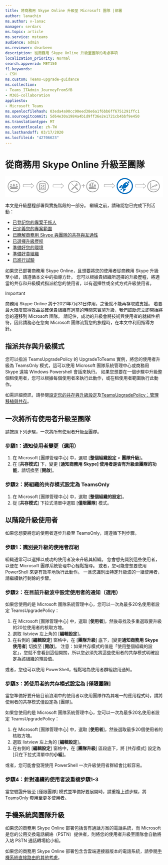 ```yaml
---
title: 將商務用 Skype Online 升級至 Microsoft 團隊 |部署
author: lanachin
ms.author: v-lanac
manager: serdars
ms.topic: article
ms.service: msteams
audience: admin
ms.reviewer: dearbeen
description: 從商務用 Skype Online 升級至團隊的考慮事項
localization_priority: Normal
search.appverid: MET150
f1.keywords:
- CSH
ms.custom: Teams-upgrade-guidance
ms.collection:
- Teams_ITAdmin_JourneyFromSfB
- M365-collaboration
appliesto:
- Microsoft Teams
ms.openlocfilehash: 03eda4a90cc90eed38e6a1f6bb6ff6751291ffc1
ms.sourcegitcommit: 5d64e30a1984a4b1d9ff36e2e1721cb4bbf9e450
ms.translationtype: MT
ms.contentlocale: zh-TW
ms.lasthandoff: 03/17/2020
ms.locfileid: "42706623"
---
```

# <a name="upgrade-from-skype-for-business-online-to-teams"></a>從商務用 Skype Online 升級至團隊

![升級歷程圖表，強調部署與實施](media/upgrade-banner-deployment.png "升級歷程階段，重點是部署與實施階段")

本文是升級歷程部署與實施階段的一部分。 繼續之前，請確認您已完成下列活動：

- [已登記您的專案干係人](upgrade-enlist-stakeholders.md)
- [已定義您的專案範圍](https://aka.ms/SkypetoTeams-Scope)
- [已瞭解商務用 Skype 與團隊的共存與互通性](https://aka.ms/SkypeToTeams-Coexist)
- [已選擇升級歷程](upgrade-and-coexistence-of-skypeforbusiness-and-teams.md)
- [準備好您的環境](https://aka.ms/SkypeToTeams-TechnicalReadiness)
- [準備好貴組織](https://aka.ms/SkypeToTeams-UserReadiness)
- [已進行試驗](https://aka.ms/SkypeToTeams-Pilot)

如果您已部署商務用 Skype Online，且想要將您的使用者從商務用 Skype 升級至小組，請遵循本文中的指導方針。 您可以根據貴組織所選擇的升級歷程，將適當的共存和升級模式指派給您的使用者，以有選擇性或全式方式升級使用者。

> [!IMPORTANT]
> 商務用 Skype Online 將于2021年7月31日停用，之後就不能再存取或支援。 若要最大限度取得效益並確保貴組織有適當的時間來實施升級，我們鼓勵您立即開始將您的遷移到 Microsoft 團隊。 請記住，成功的升級會將技術與使用者的就緒性相符，因此請務必在您向 Microsoft 團隊流覽您的旅程時，在本文中利用指導方針。

## <a name="assign-the-coexistence-and-upgrade-mode"></a>指派共存與升級模式

您可以指派 TeamsUpgradePolicy 的 UpgradeToTeams 實例，將您的使用者升級為 TeamsOnly 模式，這可以使用 Microsoft 團隊系統管理中心或商務用 Skype 遠端 Windows Powershell 會話來執行。 如果您想要在一個步驟中升級整個租使用者，您可以根據每個使用者來執行此動作，或在租使用者範圍執行此動作。 

如需詳細資訊，請參閱[設定您的共存與升級設定](https://aka.ms/SkypeToTeams-SetCoexistence)及[TeamsUpgradePolicy：管理移植與共存](migration-interop-guidance-for-teams-with-skype.md#teamsupgradepolicy-managing-migration-and-co-existence)。

## <a name="upgrade-all-users-to-teams-at-one-time"></a>一次將所有使用者升級至團隊

請按照下列步驟，一次將所有使用者升級至團隊。

### <a name="step-1-notify-the-users-of-the-change-optional"></a>步驟1：通知使用者變更（選用）

1. 在 Microsoft [團隊管理中心] 中，選取 [**整個組織設定** > **團隊升級**]。
2. 在 [**共存模式]** 下，變更 [**通知商務用 Skype] 使用者是否有升級至團隊的功能**，請切換至 [**開啟**]。

### <a name="step-2-set-the-coexistence-mode-to-teamsonly-for-the-organization"></a>步驟2：將組織的共存模式設定為 TeamsOnly

1. 在 Microsoft [團隊管理中心] 中，選取 [**整個組織的設定**]。
2. 從 [**共存模式**] 下拉式清單中選取 [**僅限團隊**] 模式。

## <a name="upgrade-users-in-stages"></a>以階段升級使用者

如果您想要將您的使用者逐步升級至 TeamsOnly，請遵循下列步驟。

### <a name="step-1-identify-groups-of-users-for-upgrade"></a>步驟1：識別要升級的使用者群組

組織通常可以選擇以成功的使用者波來升級其組織。  您會想先識別這些使用者，以便在 Microsoft 團隊系統管理中心輕鬆搜尋。 或者，您可能會想要使用 PowerShell 來更有效率地執行此動作。 一旦您識別出特定升級波的一組使用者，請繼續執行剩餘的步驟。

### <a name="step-2-set-notification-for-the-users-in-the-current-upgrade-wave-optional"></a>步驟2：在目前升級波中設定使用者的通知（選用）

如果您使用的是 Microsoft 團隊系統管理中心，您可以一次為最多20名使用者設定 TeamsUpgradePolicy：
1. 在 Microsoft [團隊管理中心] 中，選取 [**使用者**]，然後尋找及多重選取要升級的20位使用者的核取方塊。 
2. 選取 listview 左上角的 [**編輯設定**]。 
3. 在右側的 [**編輯設定**] 窗格中，在 [**團隊升級**] 底下，[變更**通知商務用 Skype 使用者**] 切換至 [**開啟**]。 注意：如果共存模式的值是「使用整個組織的設定」，您就不會看到這個開關，所以您必須先將這些使用者的共存模式明確設定為該組織的預設值。

或者，您也可以使用 PowerShell，輕鬆地為使用者群組啟用通知。 

### <a name="step-3-set-the-coexistence-mode-for-users-to-teams-only"></a>步驟3：將使用者的共存模式設定為 [僅限團隊]

當您準備好要升級目前浪潮中的使用者以使用團隊作為其唯一的應用程式時，請將使用者的共存模式僅設定為 [團隊]。

如果您使用的是 Microsoft 團隊系統管理中心，您可以一次為最多20名使用者設定 TeamsUpgradePolicy：
1. 在 Microsoft [團隊管理中心] 中，選取 [**使用者**]，然後選取最多20個使用者的核取方塊。
2. 選取 listview 左上角的 [**編輯設定**]。
3. 在右側的 [**編輯設定**] 窗格中，在 [**團隊升級**] 區段底下，將 [共存模式] 設定為 [只在下拉式清單中的**小組**]。

或者，您可能會發現使用 PowerShell 一次升級使用者群組會比較容易。 

### <a name="step-4-repeat-steps-1-3-for-successive-waves-of-users"></a>步驟4：針對連續的使用者波重複步驟1-3

當您驗證升級至 [僅限團隊] 模式並準備好要展開時，請重複上述步驟，將 TeamsOnly 套用至更多使用者。  


## <a name="phone-system-and-teams-upgrade"></a>手機系統與團隊升級

如果您的商務用 Skype Online 部署包括含有通話方案的電話系統，而 Microsoft 是您的公用交換電話網絡（PSTN）提供者，則將您的使用者升級至團隊會自動將入站 PSTN 通話轉場給小組。

如果您的商務用 Skype Online 部署包含含雲端連接器版本的電話系統，請參閱[手機系統直接路由的其他考慮](2-envision-make-my-service-decisions-direct-routing.md)。
